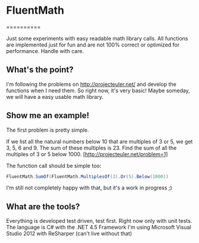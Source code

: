 # FluentMath
==========

Just some experiments with easy readable math library calls.
All functions are implemented just for fun and are not 100% correct or optimized for performance. 
Handle with care.

## What's the point?
I'm following the problems on http://projecteuler.net/ and develop the functions when I need them.
So right now, it's very basic! Maybe someday, we will have a easy usable math library.

## Show me an example!

The first problem is pretty simple.

If we list all the natural numbers below 10 that are multiples of 3 or 5, we get 3, 5, 6 and 9. The sum of these multiples is 23.
Find the sum of all the multiples of 3 or 5 below 1000.
[http://projecteuler.net/problem=1]

The function call should be simple too:

```csharp
FluentMath.SumOf(FluentMath.MultiplesOf(3).Or(5).Below(1000))
```

I'm still not completely happy with that, but it's a work in progress ;)

## What are the tools?
Everything is developed test driven, test first. Right now only with unit tests.
The language is C# with the .NET 4.5 Framework
I'm using Microsoft Visual Studio 2012 with ReSharper (can't live without that)